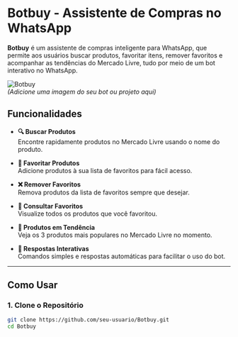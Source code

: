 # Botbuy - Assistente de Compras no WhatsApp

**Botbuy** é um assistente de compras inteligente para WhatsApp, que permite aos usuários buscar produtos, favoritar itens, remover favoritos e acompanhar as tendências do Mercado Livre, tudo por meio de um bot interativo no WhatsApp.

![Botbuy](https://via.placeholder.com/800x300.png)  
*(Adicione uma imagem do seu bot ou projeto aqui)*

## Funcionalidades

- **🔍 Buscar Produtos**  
  Encontre rapidamente produtos no Mercado Livre usando o nome do produto.
  
- **🧡 Favoritar Produtos**  
  Adicione produtos à sua lista de favoritos para fácil acesso.
  
- **❌ Remover Favoritos**  
  Remova produtos da lista de favoritos sempre que desejar.
  
- **📜 Consultar Favoritos**  
  Visualize todos os produtos que você favoritou.
  
- **🚀 Produtos em Tendência**  
  Veja os 3 produtos mais populares no Mercado Livre no momento.

- **💬 Respostas Interativas**  
  Comandos simples e respostas automáticas para facilitar o uso do bot.

---

## Como Usar

### **1. Clone o Repositório**

```bash
git clone https://github.com/seu-usuario/Botbuy.git
cd Botbuy

